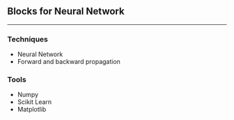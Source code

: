 ## Blocks for Neural Network
___

### Techniques

* Neural Network
* Forward and backward propagation

### Tools

* Numpy
* Scikit Learn
* Matplotlib